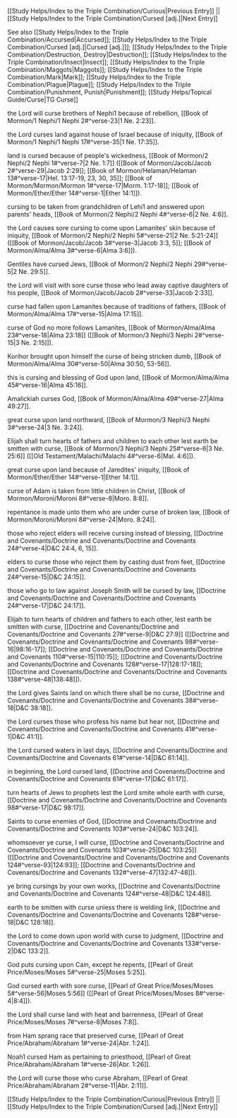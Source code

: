 [[Study Helps/Index to the Triple Combination/Curious|Previous Entry]]  ||  [[Study Helps/Index to the Triple Combination/Cursed [adj.]|Next Entry]]

 See also [[Study Helps/Index to the Triple Combination/Accursed|Accursed]]; [[Study Helps/Index to the Triple Combination/Cursed [adj.]|Cursed [adj.]]]; [[Study Helps/Index to the Triple Combination/Destruction, Destroy|Destruction]]; [[Study Helps/Index to the Triple Combination/Insect|Insect]]; [[Study Helps/Index to the Triple Combination/Maggots|Maggots]]; [[Study Helps/Index to the Triple Combination/Mark|Mark]]; [[Study Helps/Index to the Triple Combination/Plague|Plague]]; [[Study Helps/Index to the Triple Combination/Punishment, Punish|Punishment]]; [[Study Helps/Topical Guide/Curse|TG Curse]]

 the Lord will curse brothers of Nephi1 because of rebellion, [[Book of Mormon/1 Nephi/1 Nephi 2#^verse-23|1 Ne. 2:23]].

 the Lord curses land against house of Israel because of iniquity, [[Book of Mormon/1 Nephi/1 Nephi 17#^verse-35|1 Ne. 17:35]].

 land is cursed because of people's wickedness, [[Book of Mormon/2 Nephi/2 Nephi 1#^verse-7|2 Ne. 1:7]] ([[Book of Mormon/Jacob/Jacob 2#^verse-29|Jacob 2:29]]; [[Book of Mormon/Helaman/Helaman 13#^verse-17|Hel. 13:17-19, 23, 30, 35]]; [[Book of Mormon/Mormon/Mormon 1#^verse-17|Morm. 1:17-18]]; [[Book of Mormon/Ether/Ether 14#^verse-1|Ether 14:1]]).

 cursing to be taken from grandchildren of Lehi1 and answered upon parents' heads, [[Book of Mormon/2 Nephi/2 Nephi 4#^verse-6|2 Ne. 4:6]].

 the Lord causes sore cursing to come upon Lamanites' skin because of iniquity, [[Book of Mormon/2 Nephi/2 Nephi 5#^verse-21|2 Ne. 5:21-24]] ([[Book of Mormon/Jacob/Jacob 3#^verse-3|Jacob 3:3, 5]]; [[Book of Mormon/Alma/Alma 3#^verse-6|Alma 3:6]]).

 Gentiles have cursed Jews, [[Book of Mormon/2 Nephi/2 Nephi 29#^verse-5|2 Ne. 29:5]].

 the Lord will visit with sore curse those who lead away captive daughters of his people, [[Book of Mormon/Jacob/Jacob 2#^verse-33|Jacob 2:33]].

 curse had fallen upon Lamanites because of traditions of fathers, [[Book of Mormon/Alma/Alma 17#^verse-15|Alma 17:15]].

 curse of God no more follows Lamanites, [[Book of Mormon/Alma/Alma 23#^verse-18|Alma 23:18]] ([[Book of Mormon/3 Nephi/3 Nephi 2#^verse-15|3 Ne. 2:15]]).

 Korihor brought upon himself the curse of being stricken dumb, [[Book of Mormon/Alma/Alma 30#^verse-50|Alma 30:50, 53-56]].

 this is cursing and blessing of God upon land, [[Book of Mormon/Alma/Alma 45#^verse-16|Alma 45:16]].

 Amalickiah curses God, [[Book of Mormon/Alma/Alma 49#^verse-27|Alma 49:27]].

 great curse upon land northward, [[Book of Mormon/3 Nephi/3 Nephi 3#^verse-24|3 Ne. 3:24]].

 Elijah shall turn hearts of fathers and children to each other lest earth be smitten with curse, [[Book of Mormon/3 Nephi/3 Nephi 25#^verse-6|3 Ne. 25:6]] ([[Old Testament/Malachi/Malachi 4#^verse-6|Mal. 4:6]]).

 great curse upon land because of Jaredites' iniquity, [[Book of Mormon/Ether/Ether 14#^verse-1|Ether 14:1]].

 curse of Adam is taken from little children in Christ, [[Book of Mormon/Moroni/Moroni 8#^verse-8|Moro. 8:8]].

 repentance is made unto them who are under curse of broken law, [[Book of Mormon/Moroni/Moroni 8#^verse-24|Moro. 8:24]].

 those who reject elders will receive cursing instead of blessing, [[Doctrine and Covenants/Doctrine and Covenants/Doctrine and Covenants 24#^verse-4|D&C 24:4, 6, 15]].

 elders to curse those who reject them by casting dust from feet, [[Doctrine and Covenants/Doctrine and Covenants/Doctrine and Covenants 24#^verse-15|D&C 24:15]].

 those who go to law against Joseph Smith will be cursed by law, [[Doctrine and Covenants/Doctrine and Covenants/Doctrine and Covenants 24#^verse-17|D&C 24:17]].

 Elijah to turn hearts of children and fathers to each other, lest earth be smitten with curse, [[Doctrine and Covenants/Doctrine and Covenants/Doctrine and Covenants 27#^verse-9|D&C 27:9]] ([[Doctrine and Covenants/Doctrine and Covenants/Doctrine and Covenants 98#^verse-16|98:16-17]]; [[Doctrine and Covenants/Doctrine and Covenants/Doctrine and Covenants 110#^verse-15|110:15]]; [[Doctrine and Covenants/Doctrine and Covenants/Doctrine and Covenants 128#^verse-17|128:17-18]]; [[Doctrine and Covenants/Doctrine and Covenants/Doctrine and Covenants 138#^verse-48|138:48]]).

 the Lord gives Saints land on which there shall be no curse, [[Doctrine and Covenants/Doctrine and Covenants/Doctrine and Covenants 38#^verse-18|D&C 38:18]].

 the Lord curses those who profess his name but hear not, [[Doctrine and Covenants/Doctrine and Covenants/Doctrine and Covenants 41#^verse-1|D&C 41:1]].

 the Lord cursed waters in last days, [[Doctrine and Covenants/Doctrine and Covenants/Doctrine and Covenants 61#^verse-14|D&C 61:14]].

 in beginning, the Lord cursed land, [[Doctrine and Covenants/Doctrine and Covenants/Doctrine and Covenants 61#^verse-17|D&C 61:17]].

 turn hearts of Jews to prophets lest the Lord smite whole earth with curse, [[Doctrine and Covenants/Doctrine and Covenants/Doctrine and Covenants 98#^verse-17|D&C 98:17]].

 Saints to curse enemies of God, [[Doctrine and Covenants/Doctrine and Covenants/Doctrine and Covenants 103#^verse-24|D&C 103:24]].

 whomsoever ye curse, I will curse, [[Doctrine and Covenants/Doctrine and Covenants/Doctrine and Covenants 103#^verse-25|D&C 103:25]] ([[Doctrine and Covenants/Doctrine and Covenants/Doctrine and Covenants 124#^verse-93|124:93]]; [[Doctrine and Covenants/Doctrine and Covenants/Doctrine and Covenants 132#^verse-47|132:47-48]]).

 ye bring cursings by your own works, [[Doctrine and Covenants/Doctrine and Covenants/Doctrine and Covenants 124#^verse-48|D&C 124:48]].

 earth to be smitten with curse unless there is welding link, [[Doctrine and Covenants/Doctrine and Covenants/Doctrine and Covenants 128#^verse-18|D&C 128:18]].

 the Lord to come down upon world with curse to judgment, [[Doctrine and Covenants/Doctrine and Covenants/Doctrine and Covenants 133#^verse-2|D&C 133:2]].

 God puts cursing upon Cain, except he repents, [[Pearl of Great Price/Moses/Moses 5#^verse-25|Moses 5:25]].

 God cursed earth with sore curse, [[Pearl of Great Price/Moses/Moses 5#^verse-56|Moses 5:56]] ([[Pearl of Great Price/Moses/Moses 8#^verse-4|8:4]]).

 the Lord shall curse land with heat and barrenness, [[Pearl of Great Price/Moses/Moses 7#^verse-8|Moses 7:8]].

 from Ham sprang race that preserved curse, [[Pearl of Great Price/Abraham/Abraham 1#^verse-24|Abr. 1:24]].

 Noah1 cursed Ham as pertaining to priesthood, [[Pearl of Great Price/Abraham/Abraham 1#^verse-26|Abr. 1:26]].

 the Lord will curse those who curse Abraham, [[Pearl of Great Price/Abraham/Abraham 2#^verse-11|Abr. 2:11]].

[[Study Helps/Index to the Triple Combination/Curious|Previous Entry]]  ||  [[Study Helps/Index to the Triple Combination/Cursed [adj.]|Next Entry]]